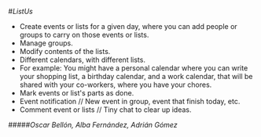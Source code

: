 
#_ListUs_


* Create events or lists for a given day, where you can add people or groups to carry on those events or lists.
* Manage groups.
* Modify contents of the lists.
* Different calendars, with different lists.
 * For example: You might have a personal calendar where you can write your shopping list, a birthday calendar,
  and a work calendar, that will be shared with your co-workers, where you have your chores.
* Mark events or list's parts as done.
* Event notification // New event in group, event that finish today, etc.
* Comment event or lists // Tiny chat to clear up ideas.

#####_Oscar Bellón, Alba Fernández, Adrián Gómez_